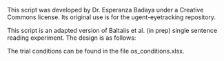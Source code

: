 This script was developed by Dr. Esperanza Badaya under a Creative Commons license. Its original use is for the ugent-eyetracking repository.

This script is an adapted version of Baltaiis et al. (in prep) single sentence reading experiment. The design is as follows:

The trial conditions can be found in the file os_conditions.xlsx.
